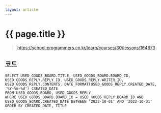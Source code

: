 ```yaml
---
layout: article
---
```


# {{ page.title }}

> https://school.programmers.co.kr/learn/courses/30/lessons/164673


## 코드

```
SELECT USED_GOODS_BOARD.TITLE, USED_GOODS_BOARD.BOARD_ID, USED_GOODS_REPLY.REPLY_ID, USED_GOODS_REPLY.WRITER_ID, USED_GOODS_REPLY.CONTENTS, DATE_FORMAT(USED_GOODS_REPLY.CREATED_DATE, '%Y-%m-%d') CREATED_DATE
FROM USED_GOODS_BOARD, USED_GOODS_REPLY
WHERE USED_GOODS_BOARD.BOARD_ID = USED_GOODS_REPLY.BOARD_ID AND USED_GOODS_BOARD.CREATED_DATE BETWEEN '2022-10-01' AND '2022-10-31'
ORDER BY CREATED_DATE, TITLE
```